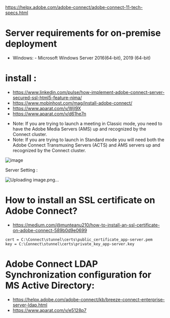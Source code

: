 
https://helpx.adobe.com/adobe-connect/adobe-connect-11-tech-specs.html
# Server requirements for on-premise deployment
   * Windows:
         - Microsoft Windows Server 2016(64-bit), 2019 (64-bit)

# install :
- https://www.linkedin.com/pulse/how-implement-adobe-connect-server-secured-ssl-html5-feature-nima/
- https://www.mobinhost.com/mag/install-adobe-connect/
- https://www.aparat.com/v/Wjl9X
- https://www.aparat.com/v/d61he7n

* Note: If you are trying to launch a meeting in Classic mode, you need to have the Adobe Media Servers (AMS) up and recognized by the Connect cluster.
* Note: If you are trying to launch in Standard mode you will need both the Adobe Connect Transmuxing Servers (ACTS) and AMS servers up and recognized by the Connect cluster. 

![image](https://github.com/user-attachments/assets/6447c653-b33f-4146-ad13-e5f0bd4ac524)

Server Setting :

![Uploading image.png…]()

# How to install an SSL certificate on Adobe Connect?
- https://medium.com/@munteanu210/how-to-install-an-ssl-certificate-on-adobe-connect-589b0d9e0699
```
cert = C:\Connect\stunnel\certs\public_certificate_app-server.pem
key = C:\Connect\stunnel\certs\private_key_app-server.key
```

# Adobe Connect LDAP Synchronization configuration for MS Active Directory:
- https://helpx.adobe.com/adobe-connect/kb/breeze-connect-enterprise-server-ldap.html
- https://www.aparat.com/v/e5128p7


